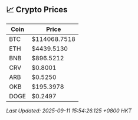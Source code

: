 ## 📈 Crypto Prices

| Coin | Price |
| ---- | ----- |
| BTC | $114068.7518 |
| ETH | $4439.5130 |
| BNB | $896.5212 |
| CRV | $0.8001 |
| ARB | $0.5250 |
| OKB | $195.3978 |
| DOGE | $0.2497 |

_Last Updated: 2025-09-11 15:54:26.125 +0800 HKT_